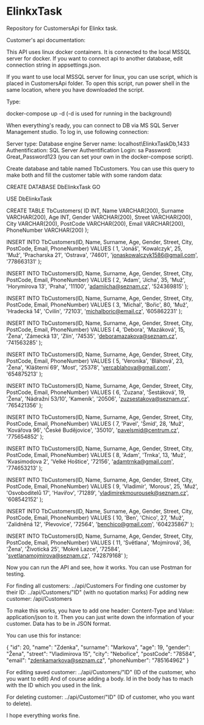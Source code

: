 # ElinkxTask

Repository for CustomersApi for Elinkx task.

Customer's api documentation:

This API uses linux docker containers. It is connected to the local MSSQL server for docker. If you want to connect api to another database, edit connection string in appsettings.json.

If you want to use local MSSQL server for linux, you can use script, which is placed in CustomersApi folder. To open this script, run power shell in the same location, where you have downloaded the script.

Type:

docker-compose up -d (-d is used for running in the background)

When everything's ready, you can connect to DB via MS SQL Server Management studio. To log in, use following connection:

Server type: Database engine
Server name: localhost\ElinkxTaskDb,1433
Authentification: SQL Server Authentification
Login: sa
Password: Great_Password123 (you can set your own in the docker-compose script).

Create database and table named TbCustomers. You can use this query to make both and fill the customer table with some random data:

CREATE DATABASE DbElinkxTask
GO

USE DbElinkxTask


CREATE TABLE TbCustomers(
ID INT,
Name VARCHAR(200),
Surname VARCHAR(200),
Age INT,
Gender VARCHAR(200),
Street VARCHAR(200),
City VARCHAR(200),
PostCode VARCHAR(200),
Email VARCHAR(200),
PhoneNumber VARCHAR(200)
);


INSERT INTO TbCustomers(ID, Name, Surname, Age, Gender, Street, City, PostCode, Email, PhoneNumber)
VALUES
(
1, 'Jonáš', 'Kowalczyk', 25, 'Muž', 'Pracharska 21', 'Ostrava', '74601', 'jonaskowalczyk1586@gmail.com', '778663131'
);


INSERT INTO TbCustomers(ID, Name, Surname, Age, Gender, Street, City, PostCode, Email, PhoneNumber)
VALUES
(
2, 'Adam', 'Jícha', 35, 'Muž', 'Horymírova 13', 'Praha', '11100', 'adamjicha@seznam.cz', '524369815'
);


INSERT INTO TbCustomers(ID, Name, Surname, Age, Gender, Street, City, PostCode, Email, PhoneNumber)
VALUES
(
3, 'Michal', 'Bořic', 80, 'Muž', 'Hradecká 14', 'Cvilín', '72103', 'michalboric@email.cz', '605862231'
);


INSERT INTO TbCustomers(ID, Name, Surname, Age, Gender, Street, City, PostCode, Email, PhoneNumber)
VALUES
(
4, 'Debora', 'Mazáková', 15, 'Žena', 'Zámecká 13', 'Zlín', '74535', 'deboramazakova@seznam.cz', '741563285'
);


INSERT INTO TbCustomers(ID, Name, Surname, Age, Gender, Street, City, PostCode, Email, PhoneNumber)
VALUES
(
5, 'Veronika', 'Bláhová', 23, 'Žena', 'Klášterní 69', 'Most', '25378', 'vercablahova@gmail.com', '654875213'
);


INSERT INTO TbCustomers(ID, Name, Surname, Age, Gender, Street, City, PostCode, Email, PhoneNumber)
VALUES
(
6, 'Zuzana', 'Šestáková', 19, 'Žena', 'Nádražní 53/10', 'Kameník', '20506', 'zuzsestakova@seznam.cz', '765421356'
);


INSERT INTO TbCustomers(ID, Name, Surname, Age, Gender, Street, City, PostCode, Email, PhoneNumber)
VALUES
(
7, 'Pavel', 'Šmíd', 28, 'Muž', 'Kovářova 96', 'České Budějovice', '35010', 'pavelsmid@centrum.cz', '775654852'
);


INSERT INTO TbCustomers(ID, Name, Surname, Age, Gender, Street, City, PostCode, Email, PhoneNumber)
VALUES
(
8, 'Adam', 'Trnka', 13, 'Muž', 'Kvasimodova 2', 'Velké Hoštice', '72156', 'adamtrnka@gmail.com', '774653213'
);


INSERT INTO TbCustomers(ID, Name, Surname, Age, Gender, Street, City, PostCode, Email, PhoneNumber)
VALUES
(
9, 'Vladimír', 'Morous', 25, 'Muž', 'Osvoboditelů 17', 'Havířov', '71289', 'vladimirekmourousek@seznam.cz', '608542152'
);


INSERT INTO TbCustomers(ID, Name, Surname, Age, Gender, Street, City, PostCode, Email, PhoneNumber)
VALUES
(
10, 'Ben', 'Chico', 27, 'Muž', 'Zalidněná 12', 'Plevovice', '72564', 'benchico@gmail.com', '604235867'
);


INSERT INTO TbCustomers(ID, Name, Surname, Age, Gender, Street, City, PostCode, Email, PhoneNumber)
VALUES
(
11, 'Světlana', 'Mojmírová', 36, 'Žena', 'Životická 25', 'Mokré Lazce', '72584', 'svetlanamojmirova@seznam.cz', '742879168'
);

Now you can run the API and see, how it works. You can use Postman for testing.

For finding all customers: ../api/Customers
For finding one customer by their ID: ../api/Customers/"ID" (with no quotation marks)
For adding new customer: /api/Customers

To make this works, you have to add one header: Content-Type and Value: application/json to it.
Then you can just write down the information of your customer. Data has to be in JSON format.

You can use this for instance:

{
    "id": 20,
    "name": "Zdenka",
    "surname": "Markova",
    "age": 19,
    "gender": "Žena",
    "street": "Vladimirova 15",
    "city": "Nebořice",
    "postCode": "78584",
    "email": "zdenkamarkova@seznam.cz",
    "phoneNumber": "785164962"
}

For editing saved customer: ../api/Customers/"ID" (ID of the customer, who you want to edit)
And of course adding a body. Id in the body has to mach with the ID which you used in the link.

For deleting customer: ../api/Customer/"ID" (ID of customer, who you want to delete).

I hope everything works fine.










  


